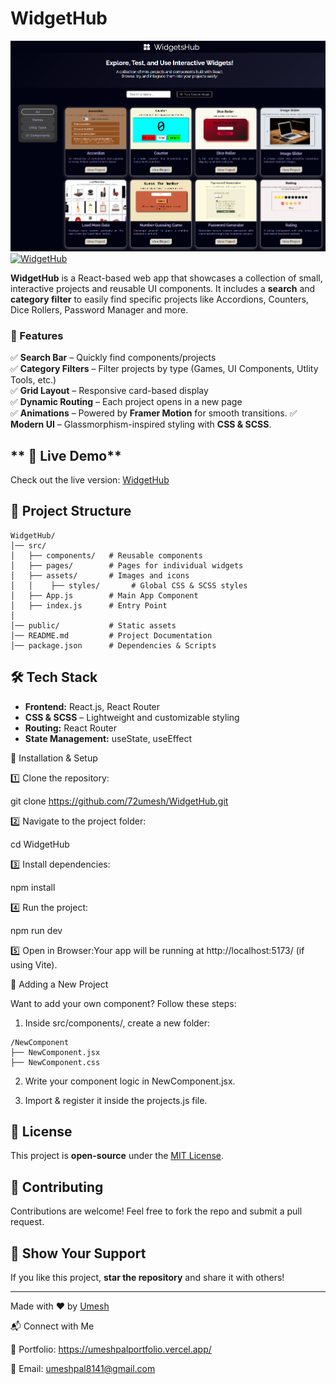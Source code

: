 # WidgetHub

![WidgetHub Banner](./src/assets/WidgetHub%20preview.png)
[![WidgetHub](https://img.shields.io/badge/WidgetHub-Live--Demo-blue)](https://72umesh.github.io/WidgetHub/)

**WidgetHub** is a React-based web app that showcases a collection of small, interactive projects and reusable UI components. It includes a **search** and **category filter** to easily find specific projects like Accordions, Counters, Dice Rollers, Password Manager and more.

### 🎨 Features

✅ **Search Bar** – Quickly find components/projects  
✅ **Category Filters** – Filter projects by type (Games, UI Components, Utlity Tools, etc.)  
✅ **Grid Layout** – Responsive card-based display  
✅ **Dynamic Routing** – Each project opens in a new page  
✅ **Animations** – Powered by **Framer Motion** for smooth transitions.
✅ **Modern UI** – Glassmorphism-inspired styling with **CSS & SCSS**.

## ** 🔗 Live Demo**

Check out the live version: [WidgetHub](https://72umesh.github.io/WidgetHub/)

## 📂 Project Structure

```
WidgetHub/
│── src/
│   ├── components/   # Reusable components
│   ├── pages/        # Pages for individual widgets
│   ├── assets/       # Images and icons
│   │    ├── styles/       # Global CSS & SCSS styles
│   ├── App.js        # Main App Component
│   ├── index.js      # Entry Point
│
│── public/           # Static assets
│── README.md         # Project Documentation
│── package.json      # Dependencies & Scripts
```

## 🛠️ **Tech Stack**

- **Frontend:** React.js, React Router
- **CSS & SCSS** – Lightweight and customizable styling
- **Routing:** React Router
- **State Management:** useState, useEffect

🚀 Installation & Setup

1️⃣ Clone the repository:

git clone https://github.com/72umesh/WidgetHub.git

2️⃣ Navigate to the project folder:

cd WidgetHub

3️⃣ Install dependencies:

npm install

4️⃣ Run the project:

npm run dev

5️⃣ Open in Browser:Your app will be running at http://localhost:5173/ (if using Vite).

📂 Adding a New Project

Want to add your own component? Follow these steps:

1. Inside src/components/, create a new folder:

```
/NewComponent
├── NewComponent.jsx
├── NewComponent.css
```

2. Write your component logic in NewComponent.jsx.

3. Import & register it inside the projects.js file.

## 📜 License

This project is **open-source** under the [MIT License](LICENSE).

## 🤝 Contributing

Contributions are welcome! Feel free to fork the repo and submit a pull request.

## 🌟 Show Your Support

If you like this project, **star the repository** and share it with others!

---

Made with ❤️ by [Umesh](https://github.com/72umesh)

📬 Connect with Me

💼 Portfolio: https://umeshpalportfolio.vercel.app/

📧 Email: umeshpal8141@gmail.com
